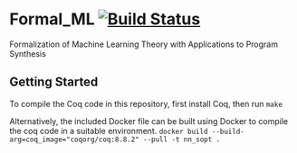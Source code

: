 # Formal_ML [![Build Status](https://travis.ibm.com/IBM-Research-AI/Formal_ML.svg?token=XczbKxqtWXAe2zryXPvK&branch=master)](https://travis.ibm.com/IBM-Research-AI/Formal_ML)
Formalization of Machine Learning Theory with Applications to Program Synthesis

## Getting Started

To compile the Coq code in this repository, first install Coq, then run `make`

Alternatively, the included Docker file can be built using Docker to compile the coq code in a suitable environment.
`docker build --build-arg=coq_image="coqorg/coq:8.8.2" --pull -t nn_sopt .`
